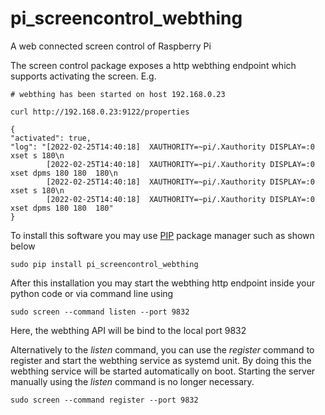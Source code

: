 # pi_screencontrol_webthing
A web connected screen control of Raspberry Pi


The screen control package exposes a http webthing endpoint which supports activating the screen. E.g.
```
# webthing has been started on host 192.168.0.23

curl http://192.168.0.23:9122/properties 

{
"activated": true,
"log": "[2022-02-25T14:40:18]  XAUTHORITY=~pi/.Xauthority DISPLAY=:0 xset s 180\n
        [2022-02-25T14:40:18]  XAUTHORITY=~pi/.Xauthority DISPLAY=:0 xset dpms 180 180  180\n
        [2022-02-25T14:40:18]  XAUTHORITY=~pi/.Xauthority DISPLAY=:0 xset s 180\n
        [2022-02-25T14:40:18]  XAUTHORITY=~pi/.Xauthority DISPLAY=:0 xset dpms 180 180  180"
}
```


To install this software you may use [PIP](https://realpython.com/what-is-pip/) package manager such as shown below

```
sudo pip install pi_screencontrol_webthing
```

After this installation you may start the webthing http endpoint inside your python code or via command line using
```
sudo screen --command listen --port 9832
```
Here, the webthing API will be bind to the local port 9832

Alternatively to the *listen* command, you can use the *register* command to register and start the webthing service as systemd unit.
By doing this the webthing service will be started automatically on boot. Starting the server manually using the *listen* command is no longer necessary.
```
sudo screen --command register --port 9832
```  


